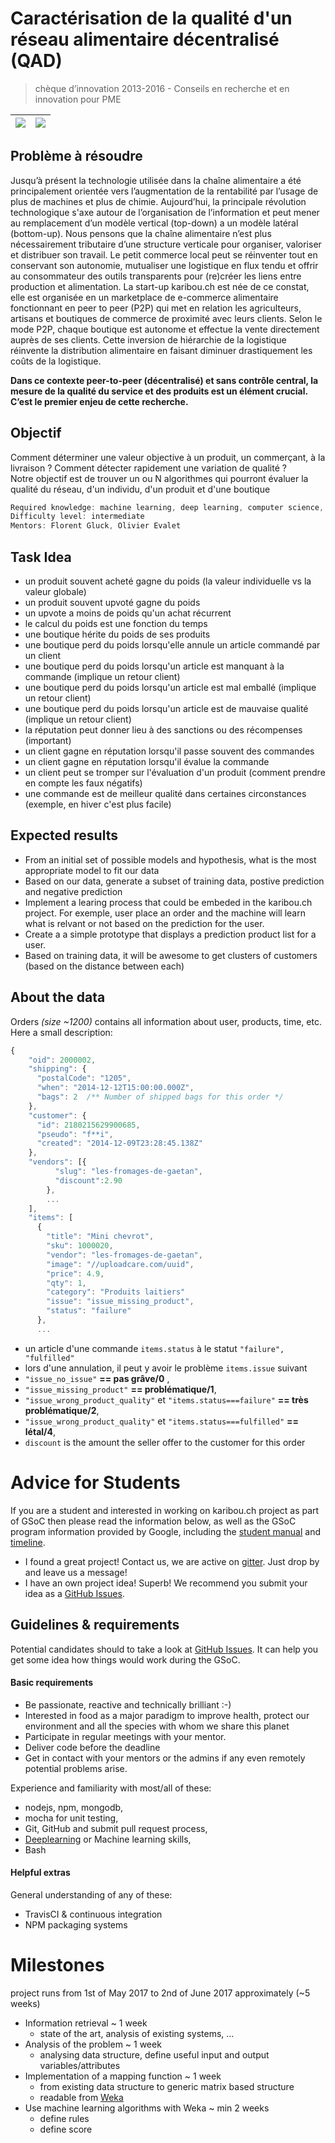 # Caractérisation de la qualité d'un réseau alimentaire décentralisé (QAD)
> chèque d’innovation 2013-2016 - Conseils en recherche et en innovation pour PME

|![](https://www.kti.admin.ch/kti/fr/_jcr_content/logo/image.imagespooler.png/1433344096335/logo.png)   | ![](http://campus.hesge.ch/milano2015/img/logos/logohepia.png)  |
|---|---|


## Problème à résoudre

Jusqu’à présent la technologie utilisée dans la chaîne alimentaire a été principalement orientée vers
l’augmentation de la rentabilité par l’usage de plus de machines et plus de chimie. Aujourd’hui, la
principale révolution technologique s'axe autour de l’organisation de l’information et peut mener au
remplacement d’un modèle vertical (top-down) a un modèle latéral (bottom-up). Nous pensons que la
chaîne alimentaire n’est plus nécessairement tributaire d’une structure verticale pour organiser, valoriser
et distribuer son travail. Le petit commerce local peut se réinventer tout en conservant son autonomie,
mutualiser une logistique en flux tendu et offrir au consommateur des outils transparents pour (re)créer
les liens entre production et alimentation.
La start-up karibou.ch est née de ce constat, elle est organisée en un marketplace de e-commerce
alimentaire fonctionnant en peer to peer (P2P) qui met en relation les agriculteurs, artisans et boutiques
de commerce de proximité avec leurs clients. Selon le mode P2P, chaque boutique est autonome et
effectue la vente directement auprès de ses clients. Cette inversion de hiérarchie de la logistique
réinvente la distribution alimentaire en faisant diminuer drastiquement les coûts de la logistique.

**Dans ce contexte peer-to-peer (décentralisé) et sans contrôle central, la mesure de la qualité du
service et des produits est un élément crucial. C’est le premier enjeu de cette recherche.**


## Objectif
Comment déterminer une valeur objective à un produit, un commerçant, à la livraison ? Comment
détecter rapidement une variation de qualité ?  
Notre objectif est de trouver un ou N algorithmes qui pourront évaluer la qualité du réseau, d'un individu, d'un produit et d'une boutique

``` javascript
Required knowledge: machine learning, deep learning, computer science, nodejs, npm, mongodb
Difficulty level: intermediate
Mentors: Florent Gluck, Olivier Evalet
```


## Task Idea
* un produit souvent acheté gagne du poids (la valeur individuelle vs la valeur globale)
* un produit souvent upvoté gagne du poids
* un upvote a moins de poids qu'un achat récurrent
* le calcul du poids est une fonction du temps
* une boutique hérite du poids de ses produits
* une boutique perd du poids lorsqu'elle annule un article commandé par un client
* une boutique perd du poids lorsqu'un article est manquant à la commande (implique un retour client)
* une boutique perd du poids lorsqu'un article est mal emballé (implique un retour client)
* une boutique perd du poids lorsqu'un article est de mauvaise qualité (implique un retour client)
* la réputation peut donner lieu à des sanctions ou des récompenses (important)
* un client gagne en réputation lorsqu'il passe souvent des commandes
* un client gagne en réputation lorsqu'il évalue la commande
* un client peut se tromper sur l'évaluation d'un produit (comment prendre en compte les faux négatifs)
* une commande est de meilleur qualité dans certaines circonstances (exemple, en hiver c'est plus facile)

## Expected results
* From an initial set of possible models and hypothesis, what is the most appropriate model to fit our data
* Based on our data, generate a subset of training data, postive prediction and negative prediction
* Implement a learing process that could be embeded in the karibou.ch project. For exemple, user place an order and the machine will learn what is relvant or not based on the prediction for the user.
* Create a a simple prototype that displays a prediction product list for a user. 
* Based on training data, it will be awesome to get clusters of customers (based on the distance between each)

## About the data
Orders *(size ~1200)* contains all information about user, products, time, etc. Here a small description:
``` javascript
{
    "oid": 2000002,
    "shipping": {
      "postalCode": "1205",
      "when": "2014-12-12T15:00:00.000Z",
      "bags": 2  /** Number of shipped bags for this order */
    },
    "customer": {
      "id": 2180215629900685,
      "pseudo": "f**i",
      "created": "2014-12-09T23:28:45.138Z"
    },
    "vendors": [{
          "slug": "les-fromages-de-gaetan",
          "discount":2.90
        },
        ...
    ],
    "items": [
      {
        "title": "Mini chevrot",
        "sku": 1000020,
        "vendor": "les-fromages-de-gaetan",
        "image": "//uploadcare.com/uuid",
        "price": 4.9,
        "qty": 1,
        "category": "Produits laitiers"
        "issue": "issue_missing_product",
        "status": "failure"
      },
      ...
``` 
* un article d'une commande `items.status` à le statut `"failure", "fulfilled"`
* lors d'une annulation, il peut y avoir le problème `items.issue` suivant
 * `"issue_no_issue"` **== pas grâve/0** , 
 * `"issue_missing_product"` **== problématique/1**, 
 * `"issue_wrong_product_quality"` et `"items.status===failure"` **== très problématique/2**,
 * `"issue_wrong_product_quality"` et `"items.status===fulfilled"` **== létal/4**,
* `discount` is the amount the seller offer to the customer for this order

# Advice for Students

If you are a student and interested in working on karibou.ch project as part of GSoC then please read the information below, as well as the GSoC program information provided by Google, including the [student manual](https://developers.google.com/open-source/gsoc/resources/manual) and [timeline](https://developers.google.com/open-source/gsoc/timeline). 

* I found a great project! Contact us, we are active on [gitter](https://gitter.im/karibou-ch/). Just drop by and leave us a message!
* I have an own project idea!  Superb! We recommend you submit your idea as a [GitHub Issues](https://github.com/karibou-ch/karibou-ml-userx/issues).

## Guidelines & requirements
Potential candidates should to take a look at [GitHub Issues](https://github.com/karibou-ch/karibou-ml-userx/issues). It can help you get some idea how things would work during the GSoC.

#### Basic requirements

- Be passionate, reactive and technically brilliant :-)
- Interested in food as a major paradigm to improve health, protect our environment and all the species with whom we share this planet
- Participate in regular meetings with your mentor.
- Deliver code before the deadline
- Get in contact with your mentors or the admins if any even remotely potential problems arise.

Experience and familiarity with most/all of these:

- nodejs, npm, mongodb,
- mocha for unit testing,
- Git, GitHub and submit pull request process,
- [Deeplearning](https://classroom.udacity.com/courses/ud730/lessons/6370362152/concepts/63703142310923) or Machine learning skills,
- Bash

#### Helpful extras

General understanding of any of these:

- TravisCI & continuous integration
- NPM packaging systems


# Milestones
project runs from 1st of May 2017 to 2nd of June 2017 approximately (~5 weeks)
- Information retrieval ~ 1 week
  - state of the art, analysis of existing systems, ... 
- Analysis of the problem ~ 1 week
  - analysing data structure, define useful input and output variables/attributes
- Implementation of a mapping function ~ 1 week
  - from existing data structure to generic matrix based structure
  - readable from [Weka](http://www.cs.waikato.ac.nz/ml/weka/)
- Use machine learning algorithms with Weka ~ min 2 weeks
  - define rules
  - define score

